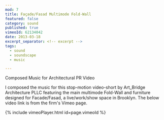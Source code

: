 ```yaml
---
mod: 7
title: Façade/Fasad Multimode Fold-Wall
featured: false
category: sound
published: true
vimeoId: 62134042
date: 2013-03-18
excerpt_separator: <!-- excerpt -->
tags:
  - sound
  - soundscape
  - music

---
```


Composed Music for Architectural PR Video
<!-- excerpt -->

I composed the music for this stop-motion video-short by Art_Bridge Architecture PLLC featuring the main multimode Fold-Wall and furniture designed for Facade/Fasad, a live/work/show space in Brooklyn. The below video link is from the firm's Vimeo page.

{% include vimeoPlayer.html id=page.vimeoId %}
